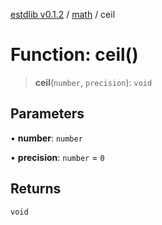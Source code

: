 [estdlib v0.1.2](../wiki/Home) / [math](../wiki/math) / ceil

# Function: ceil()

> **ceil**(`number`, `precision`): `void`

## Parameters

• **number**: `number`

• **precision**: `number` = `0`

## Returns

`void`
